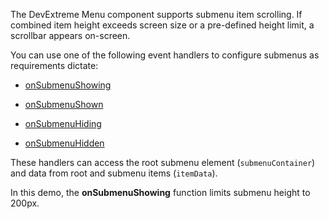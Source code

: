 The DevExtreme Menu component supports submenu item scrolling. If combined item height exceeds screen size or a pre-defined height limit, a scrollbar appears on-screen.

You can use one of the following event handlers to configure submenus as requirements dictate:

- [onSubmenuShowing](/Documentation/ApiReference/UI_Components/dxMenu/Configuration/#onSubmenuShowing)

- [onSubmenuShown](/Documentation/ApiReference/UI_Components/dxMenu/Configuration/#onSubmenuShown) 

- [onSubmenuHiding](/Documentation/ApiReference/UI_Components/dxMenu/Configuration/#onSubmenuHiding)

- [onSubmenuHidden](/Documentation/ApiReference/UI_Components/dxMenu/Configuration/#onSubmenuHidden)

These handlers can access the root submenu element (`submenuContainer`) and data from root and submenu items (`itemData`).

In this demo, the **onSubmenuShowing** function limits submenu height to 200px.
<!--split-->